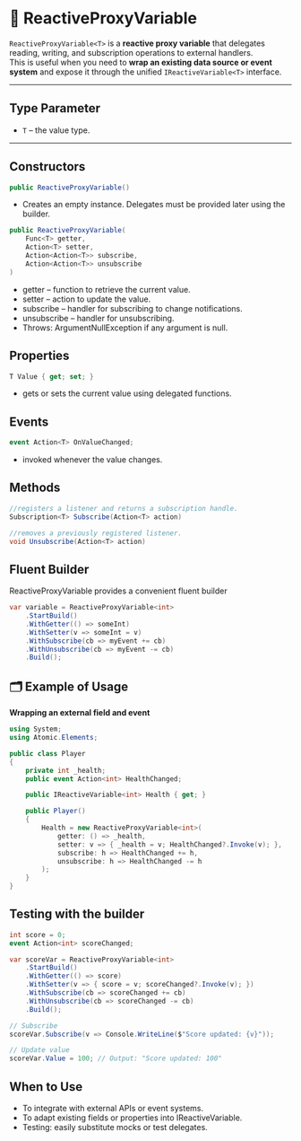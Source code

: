 # 🧩 ReactiveProxyVariable<T>

`ReactiveProxyVariable<T>` is a **reactive proxy variable** that delegates reading, writing, and subscription operations to external handlers.  
This is useful when you need to **wrap an existing data source or event system** and expose it through the unified `IReactiveVariable<T>` interface.

---

## Type Parameter
- `T` – the value type.

---

## Constructors

```csharp
public ReactiveProxyVariable()
```
- Creates an empty instance. Delegates must be provided later using the builder.

```csharp
public ReactiveProxyVariable(
    Func<T> getter,
    Action<T> setter,
    Action<Action<T>> subscribe,
    Action<Action<T>> unsubscribe
)
```
- getter – function to retrieve the current value.
- setter – action to update the value.
- subscribe – handler for subscribing to change notifications.
- unsubscribe – handler for unsubscribing.
- Throws: ArgumentNullException if any argument is null.


## Properties
```csharp
T Value { get; set; }
```
- gets or sets the current value using delegated functions.

## Events
```csharp
event Action<T> OnValueChanged;
```
- invoked whenever the value changes.

## Methods
```csharp
//registers a listener and returns a subscription handle.
Subscription<T> Subscribe(Action<T> action)

//removes a previously registered listener.
void Unsubscribe(Action<T> action)
```

## Fluent Builder
ReactiveProxyVariable<T> provides a convenient fluent builder

```csharp
var variable = ReactiveProxyVariable<int>
    .StartBuild()
    .WithGetter(() => someInt)
    .WithSetter(v => someInt = v)
    .WithSubscribe(cb => myEvent += cb)
    .WithUnsubscribe(cb => myEvent -= cb)
    .Build();
```

## 🗂 Example of Usage
**Wrapping an external field and event**
```csharp
using System;
using Atomic.Elements;

public class Player
{
    private int _health;
    public event Action<int> HealthChanged;

    public IReactiveVariable<int> Health { get; }

    public Player()
    {
        Health = new ReactiveProxyVariable<int>(
            getter: () => _health,
            setter: v => { _health = v; HealthChanged?.Invoke(v); },
            subscribe: h => HealthChanged += h,
            unsubscribe: h => HealthChanged -= h
        );
    }
}
```

## Testing with the builder
```csharp
int score = 0;
event Action<int> scoreChanged;

var scoreVar = ReactiveProxyVariable<int>
    .StartBuild()
    .WithGetter(() => score)
    .WithSetter(v => { score = v; scoreChanged?.Invoke(v); })
    .WithSubscribe(cb => scoreChanged += cb)
    .WithUnsubscribe(cb => scoreChanged -= cb)
    .Build();

// Subscribe
scoreVar.Subscribe(v => Console.WriteLine($"Score updated: {v}"));

// Update value
scoreVar.Value = 100; // Output: "Score updated: 100"
```

## When to Use
- To integrate with external APIs or event systems.
- To adapt existing fields or properties into IReactiveVariable<T>.
- Testing: easily substitute mocks or test delegates.
